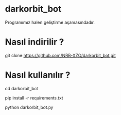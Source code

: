 # darkorbit_bot

Programımız halen geliştirme aşamasındadır. 

# Nasıl indirilir ?

git clone https://github.com/NRB-XZO/darkorbit_bot.git

# Nasıl kullanılır ?

cd darkorbit_bot

pip install -r requirements.txt

python darkorbit_bot.py

